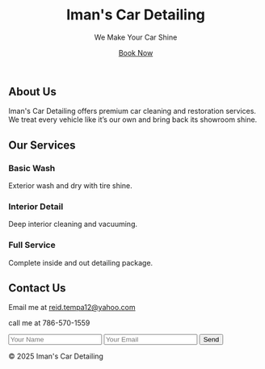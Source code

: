 <!DOCTYPE html>
<html lang="en">
<head>
  <meta charset="UTF-8" />
  <meta name="viewport" content="width=device-width, initial-scale=1.0"/>
  <title>Iman's Car Detailing</title>
  <link rel="stylesheet" href="style.css" />
</head>
<body>
  <header class="hero">
    <h1>Iman's Car Detailing</h1>
    <p>We Make Your Car Shine</p>
    <a href="#contact" class="btn">Book Now</a>
  </header>

  <section class="about">
    <h2>About Us</h2>
    <p>Iman's Car Detailing offers premium car cleaning and restoration services. We treat every vehicle like it’s our own and bring back its showroom shine.</p>
  </section>

  <section class="services">
    <h2>Our Services</h2>
    <div class="cards">
      <div class="card"><h3>Basic Wash</h3><p>Exterior wash and dry with tire shine.</p></div>
      <div class="card"><h3>Interior Detail</h3><p>Deep interior cleaning and vacuuming.</p></div>
      <div class="card"><h3>Full Service</h3><p>Complete inside and out detailing package.</p></div>
    </div>
  </section>
  <section id="contact" class="contact">
    <h2>Contact Us</h2>
    <p>Email me at <a href="mailto:"Email us at href="mailto:reid.tempa12@yahoo.com">reid.tempa12@yahoo.com</a></p>
<p>call me at 786-570-1559</p>
    <form>
      <input type="text" placeholder="Your Name" required />
      <input type="email" placeholder="Your Email" required />
      <button type="submit">Send</button>
    </form>
  </section>

  <footer>
    <p>&copy; 2025 Iman's Car Detailing</p>
  </footer>
</body>
</html>



 


  

